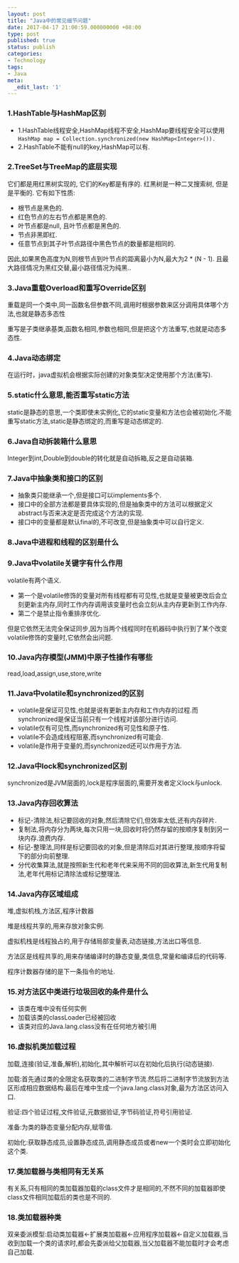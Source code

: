 ```yaml
---
layout: post
title: "Java中的常见细节问题"
date: 2017-04-17 21:00:59.000000000 +08:00
type: post
published: true
status: publish
categories:
- Technology
tags:
- Java
meta:
  _edit_last: '1'
---
```


### 1.HashTable与HashMap区别
* 1.HashTable线程安全,HashMap线程不安全,HashMap要线程安全可以使用`HashMap map = Collection.synchronized(new HashMap<Integer>()).`
* 2.HashTable不能有null的key,HashMap可以有.

### 2.TreeSet与TreeMap的底层实现
它们都是用红黑树实现的, 它们的Key都是有序的.
红黑树是一种二叉搜索树, 但是是平衡的. 它有如下性质:

* 根节点是黑色的.
* 红色节点的左右节点都是黑色的.
* 叶节点都是null, 且叶节点都是黑色的.
* 节点非黑即红.
* 任意节点到其子叶节点路径中黑色节点的数量都是相同的.

因此,如果黑色高度为N,则根节点到叶节点的距离最小为N,最大为2 * (N - 1).
且最大路径情况为黑红交替,最小路径情况为纯黑..

### 3.Java重载Overload和重写Override区别
重载是同一个类中,同一函数名但参数不同,调用时根据参数来区分调用具体哪个方法,也就是静态多态性

重写是子类继承基类,函数名相同,参数也相同,但是把这个方法重写,也就是动态多态性.

### 4.Java动态绑定
在运行时，java虚拟机会根据实际创建的对象类型决定使用那个方法(重写).

### 5.static什么意思,能否重写static方法
static是静态的意思,一个类即使未实例化,它的static变量和方法也会被初始化.不能重写static方法,static是静态绑定的,而重写是动态绑定的.

### 6.Java自动拆装箱什么意思
Integer到int,Double到double的转化就是自动拆箱,反之是自动装箱.

### 7.Java中抽象类和接口的区别
* 抽象类只能继承一个,但是接口可以implements多个.
* 接口中的全部方法都是要具体实现的,但是抽象类中的方法可以根据定义abstract与否来决定是否完成这个方法的实现.
* 接口中的变量都是默认final的,不可改变,但是抽象类中可以自行定义.

### 8.Java中进程和线程的区别是什么

### 9.Java中volatile关键字有什么作用
volatile有两个语义.
* 第一个是volatile修饰的变量对所有线程都有可见性,也就是变量被更改后会立刻更新主内存,同时工作内存调用该变量时也会立刻从主内存更新到工作内存.
* 第二个是禁止指令重排序优化.

但是它依然无法完全保证同步,因为当两个线程同时在机器码中执行到了某个改变volatile修饰的变量时,它依然会出问题.

### 10.Java内存模型(JMM)中原子性操作有哪些
read,load,assign,use,store,write

### 11.Java中volatile和synchronized的区别
* volatile是保证可见性,也就是说有更新主内存和工作内存的过程.而synchronized是保证当前只有一个线程对该部分进行访问.
* volatile仅有可见性,而synchronized有可见性和原子性.
* volatile不会造成线程阻塞,而synchronized有可能会.
* volatile是作用于变量的,而synchronized还可以作用于方法.

### 12.Java中lock和synchronized区别
synchronized是JVM层面的,lock是程序层面的,需要开发者定义lock与unlock.

### 13.Java内存回收算法

* 标记-清除法,标记要回收的对象,然后清除它们,但效率太低,还有内存碎片.
* 复制法,将内存分为两块,每次只用一块,回收时将仍然存留的按顺序复制到另一块内存.浪费内存.
* 标记-整理法,同样是标记要回收的对象,但是清除后对其进行整理,按顺序将留下的部分向前整理.
* 分代收集算法,就是按照新生代和老年代来采用不同的回收算法,新生代用复制法,老年代用标记清除法或标记整理法.

### 14.Java内存区域组成
堆,虚拟机栈,方法区,程序计数器

堆是线程共享的,用来存放对象实例.

虚拟机栈是线程独占的,用于存储局部变量表,动态链接,方法出口等信息.

方法区是线程共享的,用来存储编译时的静态变量,类信息,常量和编译后的代码等.

程序计数器存储的是下一条指令的地址.

### 15.对方法区中类进行垃圾回收的条件是什么
* 该类在堆中没有任何实例
* 加载该类的classLoader已经被回收
* 该类对应的Java.lang.class没有在任何地方被引用

### 16.虚拟机类加载过程
加载,连接(验证,准备,解析),初始化,其中解析可以在初始化后执行(动态链接).

加载:首先通过类的全限定名获取类的二进制字节流.然后将二进制字节流放到方法区形成相应数据结构.最后在堆中生成一个java.lang.class对象,最为方法区访问入口.

验证:四个验证过程,文件验证,元数据验证,字节码验证,符号引用验证.

准备:为类的静态变量分配内存,赋零值.

初始化:获取静态成员,设置静态成员,调用静态成员或者new一个类时会立即初始化这个类.

### 17.类加载器与类相同有无关系
有关系,只有相同的类加载器加载的class文件才是相同的,不然不同的加载器即使class文件相同加载后的类也是不同的.

### 18.类加载器种类
双亲委派模型:启动类加载器<-扩展类加载器<-应用程序加载器<-自定义加载器,当收到加载一个类的请求时,都会先委派给父加载器,当父加载器不能加载时才会考虑自己加载.





